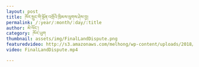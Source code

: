 ```yaml
---
layout: post
title: ཁོར་སྲུང་གི་སྔོན་འགྲོའི་ཁྲིམས་ལུགས་ཤེས་བྱ།
permalink: /:year/:month/:day/:title
author: མེ་ལོང་།
category: ཁོར་ཡུག
thumbnail: assets/img/FinalLandDispute.png
featuredvideo: http://s3.amazonaws.com/melhong/wp-content/uploads/2018/08/24114309/FinalLandDispute.mp4
video: FinalLandDispute.mp4

---
```

